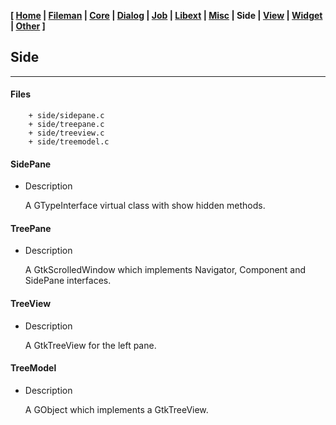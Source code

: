 <link href="../style.css" rel="stylesheet"></link>

**[ [Home](../index.html) | [Fileman](00-fileman.html) | [Core](01-core.html) | [Dialog](02-dialog.html) | [Job](03-job.html) | [Libext](04-libext.html) | [Misc](05-misc.html) | Side | [View](07-view.html) | [Widget](08-widget.html) | [Other](99-other.html) ]**

## Side

---

#### Files

```
    + side/sidepane.c
    + side/treepane.c
    + side/treeview.c
    + side/treemodel.c
```


#### SidePane

* Description

    A GTypeInterface virtual class with show hidden methods.


#### TreePane

* Description

    A GtkScrolledWindow which implements Navigator, Component and
    SidePane interfaces.


#### TreeView

* Description

    A GtkTreeView for the left pane.



#### TreeModel

* Description

    A GObject which implements a GtkTreeView.

<br>
<br>
<br>


